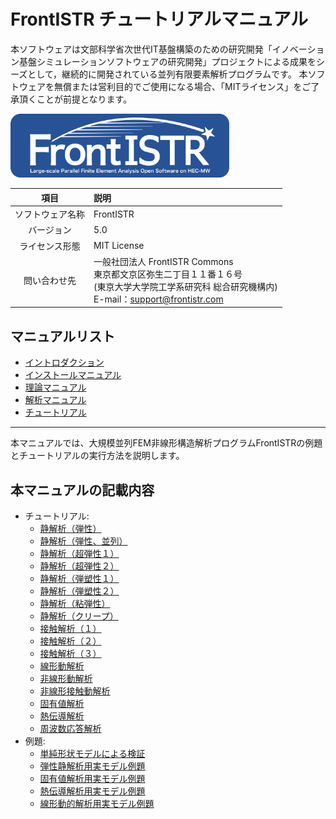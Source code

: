 <!-- 表記は FrontISTR ver. 0.0 で統一します -->
# FrontISTR チュートリアルマニュアル

本ソフトウェアは文部科学省次世代IT基盤構築のための研究開発「イノベーション基盤シミュレーションソフトウェアの研究開発」プロジェクトによる成果をシーズとして，継続的に開発されている並列有限要素解析プログラムです。
本ソフトウェアを無償または営利目的でご使用になる場合、「MITライセンス」をご了承頂くことが前提となります。

<img src="./image/FrontISTR_logo.png" width="350px">

| 項目 | 説明 |
|:---------:|:---------|
| ソフトウェア名称 | FrontISTR |
| バージョン | 5.0 |
| ライセンス形態 | MIT License |
| 問い合わせ先 | 一般社団法人 FrontISTR Commons<br>東京都文京区弥生二丁目１１番１６号<br>(東京大学大学院工学系研究科 総合研究機構内)<br>E-mail：support@frontistr.com |

## マニュアルリスト

- [イントロダクション](../../intro/index.md)
- [インストールマニュアル](../../install/index.md)
- [理論マニュアル](../../theory/index.md)
- [解析マニュアル](../../analysis/index.md)
- [チュートリアル](./index.md)

<!-- ここまでテンプレート -->
---

本マニュアルでは、大規模並列FEM非線形構造解析プログラムFrontISTRの例題とチュートリアルの実行方法を説明します。

## 本マニュアルの記載内容

- チュートリアル:
    - [静解析（弾性）](04_tutorial/tutorial_01.md)
    - [静解析（弾性、並列）](04_tutorial/tutorial_02.md)
    - [静解析（超弾性１）](04_tutorial/tutorial_03.md)
    - [静解析（超弾性２）](04_tutorial/tutorial_04.md)
    - [静解析（弾塑性１）](04_tutorial/tutorial_05.md)
    - [静解析（弾塑性２）](04_tutorial/tutorial_06.md)
    - [静解析（粘弾性）](04_tutorial/tutorial_07.md)
    - [静解析（クリープ）](04_tutorial/tutorial_08.md)
    - [接触解析（１）](04_tutorial/tutorial_09.md)
    - [接触解析（２）](04_tutorial/tutorial_10.md)
    - [接触解析（３）](04_tutorial/tutorial_11.md)
    - [線形動解析](04_tutorial/tutorial_12.md)
    - [非線形動解析](04_tutorial/tutorial_13.md)
    - [非線形接触動解析](04_tutorial/tutorial_14.md)
    - [固有値解析](04_tutorial/tutorial_15.md)
    - [熱伝導解析](04_tutorial/tutorial_16.md)
    - [周波数応答解析](04_tutorial/tutorial_17.md)
- 例題:
    - [単純形状モデルによる検証](05_example/example_01.md)
    - [弾性静解析用実モデル例題](05_example/example_02.md)
    - [固有値解析用実モデル例題](05_example/example_03.md)
    - [熱伝導解析用実モデル例題](05_example/example_04.md)
    - [線形動的解析用実モデル例題](05_example/example_05.md)
